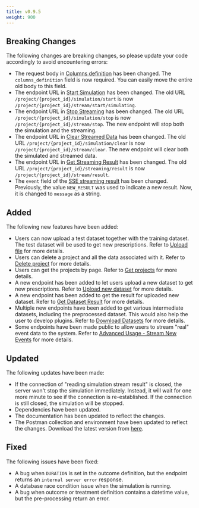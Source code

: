 ```yaml
---
title: v0.9.5
weight: 900
---
```


## Breaking Changes

The following changes are breaking changes, so please update your code accordingly to avoid encountering errors:

- The request body in [Columns definition](/workflow/upload-event-log/columns-definition/) has been changed. The `columns_definition` field is now required. You can easily move the entire old body to this field.
- The endpoint URL in [Start Simulation](/workflow/send-new-data/simulate-streaming/start-simulation/) has been changed. The old URL `/project/{project_id}/simulation/start` is now `/project/{project_id}/stream/start/simulating`.
- The endpoint URL in [Stop Streaming](/workflow/send-new-data/simulate-streaming/stop-streaming/) has been changed. The old URL `/project/{project_id}/simulation/stop` is now `/project/{project_id}/stream/stop`. The new endpoint will stop both the simulation and the streaming.
- The endpoint URL in [Clear Streamed Data](/workflow/send-new-data/simulate-streaming/clear-streamed-data/) has been changed. The old URL `/project/{project_id}/simulation/clear` is now `/project/{project_id}/stream/clear`. The new endpoint will clear both the simulated and streamed data.
- The endpoint URL in [Get Streaming Result](/workflow/get-prescriptions/get-streaming-result/) has been changed. The old URL `/project/{project_id}/streaming/result` is now `/project/{project_id}/stream/result`.
- The `event` field of the [SSE streaming result](/workflow/get-prescriptions/get-streaming-result/) has been changed. Previously, the value `NEW_RESULT` was used to indicate a new result. Now, it is changed to `message` as a string.

## Added
The following new features have been added:

- Users can now upload a test dataset together with the training dataset. The test dataset will be used to get new prescriptions. Refer to [Upload file](/workflow/upload-event-log/upload-file/) for more details.
- Users can delete a project and all the data associated with it. Refer to [Delete project](/workflow/project-operations/delete-project/) for more details.
- Users can get the projects by page. Refer to [Get projects](/workflow/project-operations/get-projects/) for more details.
- A new endpoint has been added to let users upload a new dataset to get new prescriptions. Refer to [Upload new dataset](/workflow/send-new-data/upload-new-dataset/) for more details.
- A new endpoint has been added to get the result for uploaded new dataset. Refer to [Get Dataset Result](/workflow/get-prescriptions/get-dataset-result/) for more details.
- Multiple new endpoints have been added to get various intermediate datasets, including the preprocessed dataset. This would also help the user to develop plugins. Refer to [Download Datasets](/advanced-usage/download-datasets/) for more details.
- Some endpoints have been made public to allow users to stream "real" event data to the system. Refer to [Advanced Usage - Stream New Events](/advanced-usage/stream-new-events/) for more details.

## Updated

The following updates have been made:

- If the connection of "reading simulation stream result" is closed, the server won't stop the simulation immediately. Instead, it will wait for one more minute to see if the connection is re-established. If the connection is still closed, the simulation will be stopped.
- Dependencies have been updated.
- The documentation has been updated to reflect the changes.
- The Postman collection and environment have been updated to reflect the changes. Download the latest version from [here](/getting-started/test-with-postman/).

## Fixed

The following issues have been fixed:

- A bug when `DURATION` is set in the outcome definition, but the endpoint returns an `internal server error` response.
- A database race condition issue when the simulation is running.
- A bug when outcome or treatment definition contains a datetime value, but the pre-processing return an error.
